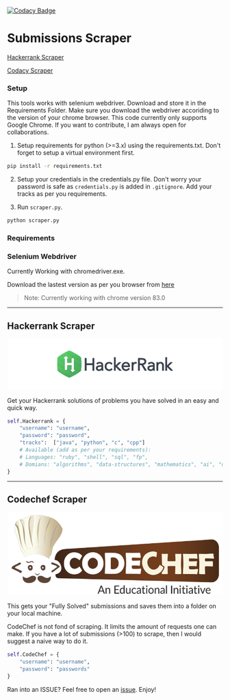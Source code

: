 [![Codacy Badge](https://app.codacy.com/project/badge/Grade/8318552df2264bac9b2f7248b60588cf)](https://www.codacy.com/manual/th3c0d3br34ker/submissions-scraper-selenium?utm_source=github.com&utm_medium=referral&utm_content=th3c0d3br34ker/submissions-scraper-selenium&utm_campaign=Badge_Grade)

# Submissions Scraper

[Hackerrank Scraper](#Hackerrank-Scraper)

[Codacy Scraper](#Codechef-Scraper)

### Setup

This tools works with selenium webdriver. Download and store it in the Requirements Folder. Make sure you download the webdriver accoriding to the version of your chrome browser. This code currently only supports Google Chrome. If you want to contribute, I am always open for collaborations.

1.  Setup requirements for python (>=3.x) using the requirements.txt. Don't forget to setup a virtual environment first.

```bash
pip install -r requirements.txt
```

2.  Setup your credentials in the credentials.py file. Don't worry your password is safe as `credentials.py` is added in `.gitignore`. Add your tracks as per you requirements.

3.  Run `scraper.py`.

```bash
python scraper.py
```

### Requirements

<h3 id="selenium-webdriver">Selenium Webdriver</h3>
<p>Currently Working with chromedriver.exe.</p>
<p>Download the lastest version as per you browser from <a href="https://chromedriver.storage.googleapis.com/index.html">here</a></p>
<blockquote>
<p>Note: Currently working with chrome version 83.0</p>
</blockquote>

---

## Hackerrank Scraper	

<p align="center">
	<a href="https://www.hackerrank.com/jainamd"><img src="assets/title-hackerrank.jpg"></a>
</p>

Get your Hackerrank solutions of problems you have solved in an easy and quick way.

```python
self.Hackerrank = {
	"username": "username",
	"password": "password",
	"tracks":  ["java", "python", "c", "cpp"]
	# Available (add as per your requirements):
	# Languages: "ruby", "shell", "sql", "fp",
	# Domians: "algorithms", "data-structures", "mathematics", "ai", "databases", "regex", "tutorials"
}
```
---

## Codechef Scraper

<p align="center">
	<a href="https://www.codechef.com/jainam_d"><img src="assets/title-codechef.jpg"></a>
</p>

This gets your "Fully Solved" submissions and saves them into a folder on your local machine.

CodeChef is not fond of scraping. It limits the amount of requests one can make. If you have a lot of submissions (>100) to scrape, then I would suggest a naive way to do it. 

```python
self.CodeChef = {
	"username": "username",
	"password": "passwords"
}
```

Ran into an ISSUE? Feel free to open an [issue](https://github.com/th3c0d3br34ker/submissions-scraper-selenium/issues/new). Enjoy!
